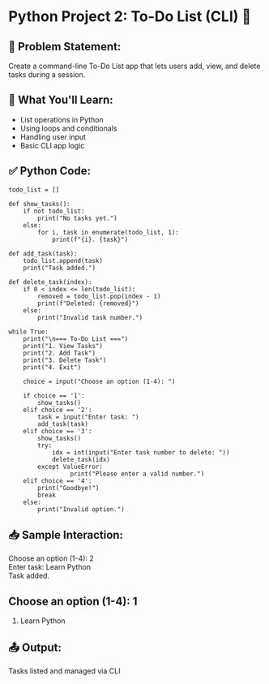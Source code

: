 # Python Project 2: To-Do List (CLI) 📝

## 📌 Problem Statement:  
 Create a command-line To-Do List app that lets users add, view, and delete tasks during a session.

## 🧠 What You'll Learn:  
- List operations in Python  
- Using loops and conditionals  
- Handling user input  
- Basic CLI app logic

## ✅ Python Code:
```
todo_list = []

def show_tasks():
    if not todo_list:
        print("No tasks yet.")
    else:
        for i, task in enumerate(todo_list, 1):
            print(f"{i}. {task}")

def add_task(task):
    todo_list.append(task)
    print("Task added.")

def delete_task(index):
    if 0 < index <= len(todo_list):
        removed = todo_list.pop(index - 1)
        print(f"Deleted: {removed}")
    else:
        print("Invalid task number.")

while True:
    print("\n=== To-Do List ===")
    print("1. View Tasks")
    print("2. Add Task")
    print("3. Delete Task")
    print("4. Exit")

    choice = input("Choose an option (1-4): ")

    if choice == '1':
        show_tasks()
    elif choice == '2':
        task = input("Enter task: ")
        add_task(task)
    elif choice == '3':
        show_tasks()
        try:
            idx = int(input("Enter task number to delete: "))
            delete_task(idx)
        except ValueError:
                 print("Please enter a valid number.")
    elif choice == '4':
        print("Goodbye!")
        break
    else:
        print("Invalid option.")
```
## 📥 Sample Interaction:  

Choose an option (1-4): 2  
Enter task: Learn Python  
Task added.

## Choose an option (1-4): 1  
1. Learn Python


## 📤 Output:  

Tasks listed and managed via CLI

